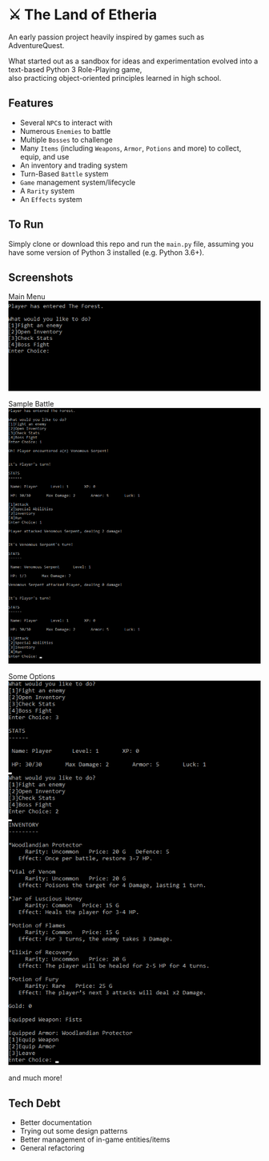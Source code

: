 # ⚔ The Land of Etheria

An early passion project heavily inspired by games such as AdventureQuest.

What started out as a sandbox for ideas and experimentation evolved into a text-based Python 3 Role-Playing game,  
also practicing object-oriented principles learned in high school.

## Features

- Several `NPC`s to interact with
- Numerous `Enemies` to battle
- Multiple `Bosses` to challenge
- Many `Items` (including `Weapons`, `Armor`, `Potions` and more) to collect, equip, and use
- An inventory and trading system
- Turn-Based `Battle` system
- `Game` management system/lifecycle
- A `Rarity` system
- An `Effects` system

## To Run
Simply clone or download this repo and run the `main.py` file, assuming you have some version of Python 3 installed (e.g. Python 3.6+).

## Screenshots
Main Menu  
![Main Menu](https://github.com/dcostiuc/land-of-etheria-rpg/blob/master/main_menu.png)   

Sample Battle  
![Sample Battle](https://github.com/dcostiuc/land-of-etheria-rpg/blob/master/sample_battle.png)   

Some Options  
![Some Options](https://github.com/dcostiuc/land-of-etheria-rpg/blob/master/some_options.png)   

and much more!  

## Tech Debt

- Better documentation
- Trying out some design patterns
- Better management of in-game entities/items
- General refactoring



